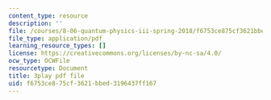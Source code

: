 ```yaml
---
content_type: resource
description: ''
file: /courses/8-06-quantum-physics-iii-spring-2018/f6753ce875cf3621bbed3196437ff167_dNKAsbdHDCs.pdf
file_type: application/pdf
learning_resource_types: []
license: https://creativecommons.org/licenses/by-nc-sa/4.0/
ocw_type: OCWFile
resourcetype: Document
title: 3play pdf file
uid: f6753ce8-75cf-3621-bbed-3196437ff167
---
```

